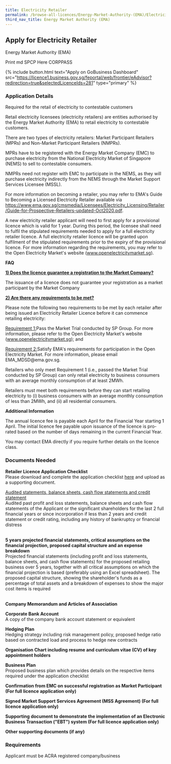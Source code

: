 ```yaml
---
title: Electricity Retailer
permalink: /browse-all-licences/Energy-Market-Authority-(EMA)/Electricity-Retailer
third_nav_title: Energy Market Authority (EMA)
---
```


## Apply for Electricity Retailer

Energy Market Authority (EMA)

Print md SPCP Here CORPPASS

{% include button.html text="Apply on GoBusiness Dashboard" src="https://licence1.business.gov.sg/feportal/web/frontier/eAdvisor?redirection=true&selectedLicenceIds=281" type="primary" %}

### Application Details

<p>Required for the retail of electricity to contestable customers</p>
<p>Retail electricity licensees (electricity retailers) are entities authorised by the Energy Market Authority (EMA) to retail electricity to contestable customers.</p>
<p>There are two types of electricity retailers: Market Participant Retailers (MPRs) and Non-Market Participant Retailers (NMPRs).</p>
<p>MPRs have to be registered with the Energy Market Company (EMC) to purchase electricity from the National Electricity Market of Singapore (NEMS) to sell to contestable consumers.</p>
<p>NMPRs need not register with EMC to participate in the NEMS, as they will purchase electricity indirectly from the NEMS through the Market Support Services Licensee (MSSL).</p>
<p>For more information on becoming a retailer, you may refer to EMA's Guide to Becoming a Licensed Electricity Retailer available via <a href="https://www.ema.gov.sg/cmsmedia/Licensees/Electricity_Licensing/Retailer/Guide-for-Prospective-Retailers-updated-Oct2020.pdf" target="_blank" rel="noopener">https://www.ema.gov.sg/cmsmedia/Licensees/Electricity_Licensing/Retailer/Guide-for-Prospective-Retailers-updated-Oct2020.pdf</a>.</p>
<p>A new electricity retailer applicant will need to first apply for a provisional licence which is valid for 1 year. During this period, the licensee shall need to fulfil the stipulated requirements needed to apply for a full electricity retailer licence. A full electricity retailer licence will be granted upon fulfilment of the stipulated requirements prior to the expiry of the provisional licence. For more information regarding the requirements, you may refer to the Open Electricity Market's website (<a href="https://www.openelectricitymarket.sg/" target="_blank" rel="noopener">www.openelectricitymarket.sg</a>).</p>
<p><strong>FAQ</strong></p>
<p><u><strong>1) Does the licence guarantee a registration to the Market Company?</strong></u></p>
<p>The issuance of a licence does not guarantee your registration as a market participant by the Market Company</p>
<p><u><strong>2) Are there any requirements to be met?</strong></u></p>
<p>Please note the following two requirements to be met by each retailer after being issued an Electricity Retailer Licence before it can commence retailing electricity:</p>
<p><u>Requirement 1:</u>Pass the Market Trial conducted by SP Group. For more information, please refer to the Open Electricity Market's website (<a href="https://www.openelectricitymarket.sg/" target="_blank" rel="noopener">www.openelectricitymarket.sg</a>); and</p>
<p><u>Requirement 2:</u>Satisfy EMA's requirements for participation in the Open Electricity Market. For more information, please email EMA_MDSD@ema.gov.sg.</p>
<p>Retailers who only meet Requirement 1 (i.e., passed the Market Trial conducted by SP Group) can only retail electricity to business consumers with an average monthly consumption of at least 2MWh.</p>
<p>Retailers must meet both requirements before they can start retailing electricity to (i) business consumers with an average monthly consumption of less than 2MWh, and (ii) all residential consumers.</p>

**Additional Information**

<p>The annual licence fee is payable each April for the Financial Year starting 1 April. The initial licence fee payable upon issuance of the licence is pro-rated based on the number of days remaining in the current Financial Year.</p>
<p>You may contact EMA directly if you require further details on the licence class.</p>

### Documents Needed

<p><strong>Retailer Licence Application Checklist</strong><br />Please download and complete the application checklist <a href="https://licence1.business.gov.sg/feportal/documents/13101/0/EMA_ER_CHECK_LIST_APPLY/23bfa47c-f8aa-4519-8dc2-5312c4684c2c">here</a> and upload as a supporting document.</p>
<p><span style="text-decoration: underline;">Audited statements, balance sheets, cash flow statements and credit statement</span><br />Audited past profit and loss statements, balance sheets and cash flow statements of the Applicant or the significant shareholders for the last 2 full financial years or since incorporation if less than 2 years and credit statement or credit rating, including any history of bankruptcy or financial distress</p>
<p><br /><strong>5 years projected financial statements, critical assumptions on the financial projection, proposed capital structure and an expense breakdown</strong><br />Projected financial statements (including profit and loss statements, balance sheets, and cash flow statements) for the proposed retailing business over 5 years, together with all critical assumptions on which the financial projection is based (preferably using an Excel spreadsheet). The proposed capital structure, showing the shareholder's funds as a percentage of total assets and a breakdown of expenses to show the major cost items is required</p>
<p><br /><strong>Company Memorandum and Articles of Association</strong></p>
<p><strong>Corporate Bank Account</strong><br />A copy of the company bank account statement or equivalent</p>
<p><strong>Hedging Plan</strong><br />Hedging strategy including risk management policy, proposed hedge ratio based on contracted load and process to hedge new contracts</p>
<p><strong>Organisation Chart including resume and curriculum vitae (CV) of key appointment holders</strong></p>
<p><strong>Business Plan</strong><br />Proposed business plan which provides details on the respective items required under the application checklist</p>
<p><strong>Confirmation from EMC on successful registration as Market Participant (For full licence application only)</strong></p>
<p><strong>Signed Market Support Services Agreement (MSS Agreement) (For full licence application only)</strong></p>
<p><strong>Supporting document to demonstrate the implementation of an Electronic Business Transaction ("EBT") system (For full licence application only)</strong></p>
<p><strong>Other supporting documents (if any)</strong></p>

### Requirements

Applicant must be ACRA registered company/business


